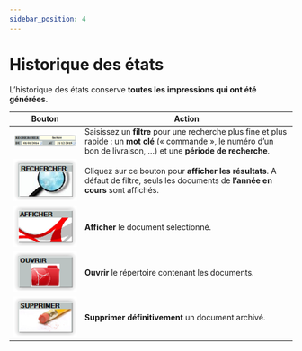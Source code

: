 ```yaml
---
sidebar_position: 4
---
```


# Historique des états

L’historique des états conserve **toutes les impressions qui ont été générées**.

|Bouton |Action |
|:--:|------|
| ![illustration aspect test](./assets/rechercheetat.PNG) | Saisissez un **filtre** pour une recherche plus fine et plus rapide : un **mot clé** (« commande », le numéro d’un bon de livraison, …) et une **période de recherche**. |
| ![illustration aspect test](./assets/rechercheetat2.PNG) | Cliquez sur ce bouton pour **afficher les résultats**. A défaut de filtre, seuls les documents de **l’année en cours** sont affichés. |
| ![illustration aspect test](./assets/afficheretat.PNG) | **Afficher** le document sélectionné. |
| ![illustration aspect test](./assets/ouvriretat.PNG) | **Ouvrir** le répertoire contenant les documents. |
| ![illustration aspect test](./assets/supprimeretat.PNG) | **Supprimer définitivement** un document archivé. |